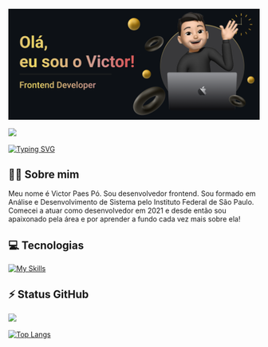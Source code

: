 ![Banner](https://github.com/victorpaesp/victorpaesp/blob/main/Make%20your%20README%20(1).png)

<img src="https://komarev.com/ghpvc/?username=victorpaesp&style=flat-square&color=6cd63e">

[![Typing SVG](https://readme-typing-svg.demolab.com/?lines=Frontend+Developer)](https://git.io/typing-svg)

## 👨‍💻 Sobre mim

Meu nome é Victor Paes Pó. Sou desenvolvedor frontend. Sou formado em Análise e Desenvolvimento de Sistema pelo Instituto Federal de São Paulo. Comecei a atuar como desenvolvedor em 2021 e desde então sou apaixonado pela área e por aprender a fundo cada vez mais sobre ela!


## 💻 Tecnologias
[![My Skills](https://skillicons.dev/icons?i=html,css,sass,javascript,jquery,vue,flutter,github,figma,gulp,vscode,git,linux&theme=dark)](https://skillicons.dev)


## ⚡ Status GitHub
<picture>
  <source 
    srcset="https://github-readme-stats.vercel.app/api?username=victorpaesp&show_icons=true&theme=dark"
    media="(prefers-color-scheme: dark)"
  />
  <source
    srcset="https://github-readme-stats.vercel.app/api?username=victorpaesp&show_icons=true"
    media="(prefers-color-scheme: light), (prefers-color-scheme: no-preference)"
  />
  <img src="https://github-readme-stats.vercel.app/api?username=victorpaesp&show_icons=true" />
</picture>

[![Top Langs](https://github-readme-stats.vercel.app/api/top-langs/?username=victorpaesp&layout=compact)](https://github.com/anuraghazra/github-readme-stats)
